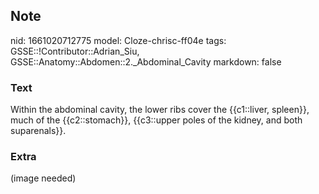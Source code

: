 ## Note
nid: 1661020712775
model: Cloze-chrisc-ff04e
tags: GSSE::!Contributor::Adrian_Siu, GSSE::Anatomy::Abdomen::2._Abdominal_Cavity
markdown: false

### Text
Within the abdominal cavity, the lower ribs cover the {{c1::liver, spleen}}, much of the {{c2::stomach}}, {{c3::upper poles of the kidney, and both suparenals}}.

### Extra
(image needed)
